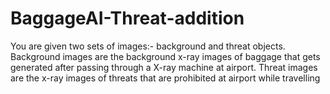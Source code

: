 # BaggageAI-Threat-addition
You are given two sets of images:- background and threat objects. Background images are the background x-ray images of baggage that gets generated after passing through a X-ray machine at airport. Threat images are the x-ray images of threats that are prohibited at airport while travelling
